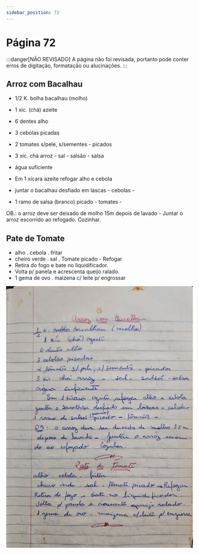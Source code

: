 ```yaml
---
sidebar_position: 72
---
```

# Página 72
:::danger[NÃO REVISADO]
A página não foi revisada, portanto pode conter erros de digitação, formatação ou alucinações.
:::
## Arroz com Bacalhau

- 1/2 K. bolha bacalhau (molho)
- 1 xic. (chá) azeite
- 6 dentes alho
- 3 cebolas picadas
- 2 tomates s/pele, s/sementes - picados
- 3 xic. chá arroz - sal - salsão - salsa
- água suficiente

- Em 1 xícara azeite refogar alho e cebola
- juntar o bacalhau desfiado em lascas - cebolas -
- 1 ramo de salsa (branco) picado - tomates -

OB.: o arroz deve ser deixado de molho 15m depois de lavado - Juntar o arroz escorrido ao refogado. Cozinhar.

## Pate de Tomate

- alho . cebola . fritar
- cheiro verde . sal . Tomate picado - Refogar
- Retira do fogo e bate no liquidificador.
- Volta p/ panela e acrescenta queijo ralado.
- 1 gema de ovo . maizena c/ leite p/ engrossar

![imagem base](./images/page_72.png)